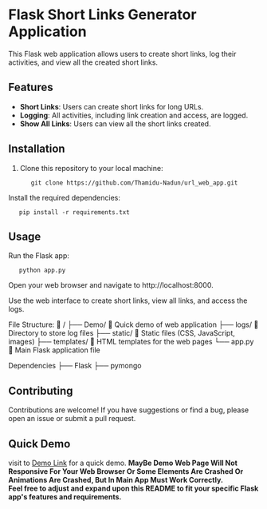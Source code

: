 # Flask Short Links Generator Application

This Flask web application allows users to create short links, log their activities, and view all the created short links.

## Features

- **Short Links**: Users can create short links for long URLs.
- **Logging**: All activities, including link creation and access, are logged.
- **Show All Links**: Users can view all the short links created.

## Installation

1. Clone this repository to your local machine:

   ```shell
      git clone https://github.com/Thamidu-Nadun/url_web_app.git
   ```
Install the required dependencies:

```shell
   pip install -r requirements.txt
```

## Usage
Run the Flask app:

```shell
   python app.py
```
Open your web browser and navigate to <a>http://localhost:8000</a>.

Use the web interface to create short links, view all links, and access the logs.

File Structure:
🌳 /
├── Demo/                📂 Quick demo of web application
├── logs/                📂 Directory to store log files
├── static/              📂 Static files (CSS, JavaScript, images)
├── templates/           📂 HTML templates for the web pages
└── app.py               📄 Main Flask application file

Dependencies
├── Flask
├── pymongo

## Contributing
Contributions are welcome! If you have suggestions or find a bug, please open an issue or submit a pull request.

## Quick Demo
visit to <a href="https://thamidu-nadun.github.io/url_web_app/Demo">Demo Link</a> for a quick demo.
**MayBe Demo Web Page Will Not Responsive For Your Web Browser Or Some Elements Are Crashed Or Animations Are Crashed, But In Main App Must Work Correctly.**<br>
**Feel free to adjust and expand upon this README to fit your specific Flask app's features and requirements.**
